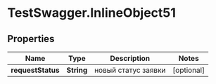 # TestSwagger.InlineObject51

## Properties

Name | Type | Description | Notes
------------ | ------------- | ------------- | -------------
**requestStatus** | **String** | новый статус заявки | [optional] 


